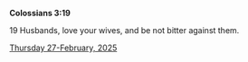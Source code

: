 **Colossians 3:19**

19 Husbands, love your wives, and be not bitter against them.

[Thursday 27-February, 2025](https://getbible.net/kjv/Colossians/3/19)
